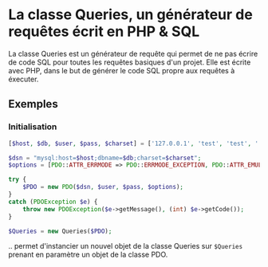 # La classe Queries, un générateur de requêtes écrit en PHP & SQL 

La classe Queries est un générateur de requête qui permet de ne pas écrire de code SQL pour toutes les requêtes basiques d'un projet. Elle est écrite avec PHP, dans le but de générer le code SQL propre aux requêtes à éxecuter. 

## Exemples

### Initialisation 

```php
[$host, $db, $user, $pass, $charset] = ['127.0.0.1', 'test', 'test', '', 'utf8mb4'];

$dsn = "mysql:host=$host;dbname=$db;charset=$charset";
$options = [PDO::ATTR_ERRMODE => PDO::ERRMODE_EXCEPTION, PDO::ATTR_EMULATE_PREPARES => false];

try {
    $PDO = new PDO($dsn, $user, $pass, $options);
}
catch (PDOException $e) {
    throw new PDOException($e->getMessage(), (int) $e->getCode());
}

$Queries = new Queries($PDO);
```

.. permet d'instancier un nouvel objet de la classe Queries sur `$Queries` prenant en paramètre un objet de la classe PDO.

